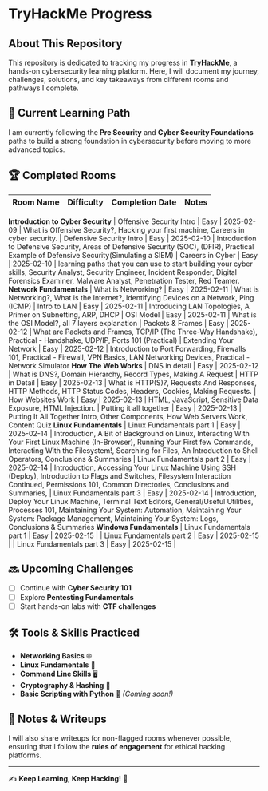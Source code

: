# TryHackMe Progress

## About This Repository
This repository is dedicated to tracking my progress in **TryHackMe**, a hands-on cybersecurity learning platform. Here, I will document my journey, challenges, solutions, and key takeaways from different rooms and pathways I complete.

## 📌 Current Learning Path
I am currently following the **Pre Security** and **Cyber Security Foundations** paths to build a strong foundation in cybersecurity before moving to more advanced topics.

## 🏆 Completed Rooms
| Room Name | Difficulty | Completion Date | Notes |
|-----------|------------|-----------------|-------|
**Introduction to Cyber Security**
| Offensive Security Intro | Easy | 2025-02-09 | What is Offensive Security?, Hacking your first machine, Careers in cyber security. 
| Defensive Security Intro | Easy | 2025-02-10 | Introduction to Defensive Security, Areas of Defensive Security (SOC), (DFIR), Practical Example of Defensive Security(Simulating a SIEM)
| Careers in Cyber | Easy | 2025-02-10 | learning paths that you can use to start building your cyber skills, Security Analyst, Security Engineer, Incident Responder, Digital Forensics Examiner, Malware Analyst, Penetration Tester, Red Teamer.
**Network Fundamentals**
| What is Networking? | Easy | 2025-02-11 | What is Networking?, What is the Internet?, Identifying Devices on a Network, Ping (ICMP)
| Intro to LAN | Easy | 2025-02-11 | Introducing LAN Topologies, A Primer on Subnetting, ARP, DHCP
| OSI Model | Easy | 2025-02-11 | What is the OSI Model?, all 7 layers explanation
| Packets & Frames | Easy | 2025-02-12 | What are Packets and Frames, TCP/IP (The Three-Way Handshake), Practical - Handshake, UDP/IP, Ports 101 (Practical)
| Extending Your Network | Easy | 2025-02-12 | Introduction to Port Forwarding, Firewalls 101, Practical - Firewall, VPN Basics, LAN Networking Devices, Practical - Network Simulator
**How The Web Works**
| DNS in detail | Easy | 2025-02-12 | What is DNS?, Domain Hierarchy, Record Types, Making A Request
| HTTP in Detail | Easy | 2025-02-13 | What is HTTP(S)?, Requests And Responses, HTTP Methods, HTTP Status Codes, Headers, Cookies, Making Requests.
| How Websites Work | Easy | 2025-02-13 | HTML, JavaScript, Sensitive Data Exposure, HTML Injection.
| Putting it all together | Easy | 2025-02-13 | Putting It All Together Intro, Other Components, How Web Servers Work, Content Quiz
**Linux Fundamentals**
| Linux Fundamentals part 1 | Easy | 2025-02-14 | Introduction, A Bit of Background on Linux, Interacting With Your First Linux Machine (In-Browser), Running Your First few Commands, Interacting With the Filesystem!, Searching for Files, An Introduction to Shell Operators, Conclusions & Summaries
| Linux Fundamentals part 2 | Easy | 2025-02-14 | Introduction, Accessing Your Linux Machine Using SSH (Deploy), Introduction to Flags and Switches, Filesystem Interaction Continued, Permissions 101, Common Directories, Conclusions and Summaries, 
| Linux Fundamentals part 3 | Easy | 2025-02-14 | Introduction, Deploy Your Linux Machine, Terminal Text Editors, General/Useful Utilities, Processes 101, Maintaining Your System: Automation, Maintaining Your System: Package Management, Maintaining Your System: Logs, Conclusions & Summaries
**Windows Fundamentals**
| Linux Fundamentals part 1 | Easy | 2025-02-15 |
| Linux Fundamentals part 2 | Easy | 2025-02-15 |
| Linux Fundamentals part 3 | Easy | 2025-02-15 |

## 🔜 Upcoming Challenges
- [ ] Continue with **Cyber Security 101**
- [ ] Explore **Pentesting Fundamentals**
- [ ] Start hands-on labs with **CTF challenges**

## 🛠 Tools & Skills Practiced
- **Networking Basics** 🌐
- **Linux Fundamentals** 🐧
- **Command Line Skills** 🖥️
- **Cryptography & Hashing** 🔐
- **Basic Scripting with Python** 🐍 *(Coming soon!)*

## 📂 Notes & Writeups
I will also share writeups for non-flagged rooms whenever possible, ensuring that I follow the **rules of engagement** for ethical hacking platforms.

---
✍ **Keep Learning, Keep Hacking!** 🚀
